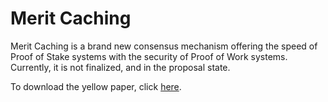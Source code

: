# Merit Caching

Merit Caching is a brand new consensus mechanism offering the speed of Proof of Stake systems with the security of Proof of Work systems. Currently, it is not finalized, and in the proposal state.

To download the yellow paper, click [here](https://github.com/EmberCrypto/Merit-Caching/raw/master/Merit%20Caching.pdf).
